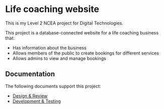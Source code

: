 # Life coaching website

This is my Level 2 NCEA project for Digital Technologies.

This project is a database-connected website for a life coaching business that:
- Has information about the business
- Allows members of the public to create bookings for different services
- Allows admins to view and manage bookings

## Documentation

The following documents support this project:

- [Design & Review](design.md)
- [Development & Testing](development.md)

